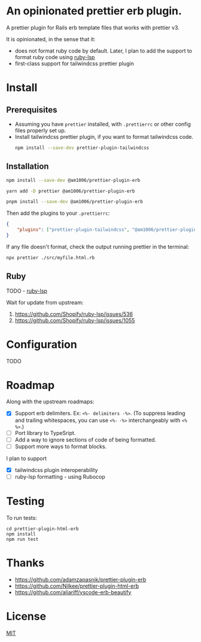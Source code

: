 # An opinionated prettier erb plugin.

A prettier plugin for Rails erb template files that works with prettier v3.

It is opinionated, in the sense that it:
- does not format ruby code by default. Later, I plan to add the support to format ruby code using [ruby-lsp](https://shopify.github.io/ruby-lsp/#formatting)
- first-class support for tailwindcss prettier plugin

# Install

## Prerequisites
- Assuming you have `prettier` installed, with `.prettierrc` or other config files properly set up.
- Install tailwindcss prettier plugin, if you want to format tailwindcss code.
    ```bash
    npm install --save-dev prettier-plugin-tailwindcss
    ```

## Installation

```bash
npm install --save-dev @am1006/prettier-plugin-erb
```
```bash
yarn add -D prettier @am1006/prettier-plugin-erb
```
```bash
pnpm install --save-dev @am1006/prettier-plugin-erb
```

Then add the plugins to your `.prettierrc`:
```json
{
    "plugins": ["prettier-plugin-tailwindcss", "@am1006/prettier-plugin-erb"]
}
```

If any file doesn't format, check the output running prettier in the terminal:
```bash
npx prettier ./src/myfile.html.rb
```

## Ruby
TODO - [ruby-lsp](https://shopify.github.io/ruby-lsp/#formatting)

Wait for update from upstream:
1. https://github.com/Shopify/ruby-lsp/issues/536
2. https://github.com/Shopify/ruby-lsp/issues/1055

# Configuration
TODO

# Roadmap
Along with the upstream roadmaps:
- [x] Support erb delimiters. Ex: `<%- delimiters -%>`. (To suppress leading and trailing whitespaces, you can use `<%-` `-%>` interchangeably with `<%` `%>`.)
- [ ] Port library to TypeSript.
- [ ] Add a way to ignore sections of code of being formatted.
- [ ] Support more ways to format blocks.

I plan to support
- [x] tailwindcss plugin interoperability
- [ ] ruby-lsp formatting - using Rubocop

# Testing
To run tests:
```
cd prettier-plugin-html-erb
npm install
npm run test
```

# Thanks
- https://github.com/adamzapasnik/prettier-plugin-erb
- https://github.com/Nilkee/prettier-plugin-html-erb
- https://github.com/aliariff/vscode-erb-beautify

# License
[MIT](https://github.com/ForAzens/prettier-plugin-html-erb/blob/main/LICENSE)
